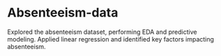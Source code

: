 # Absenteeism-data
Explored the absenteeism dataset, performing EDA  and predictive modeling.  Applied linear regression and identified key factors impacting   absenteeism. 
